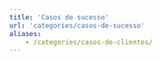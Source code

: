 ```yaml
---
title: 'Casos de sucesso'
url: 'categories/casos-de-sucesso'
aliases: 
    - /categories/casos-de-clientes/
---
```

